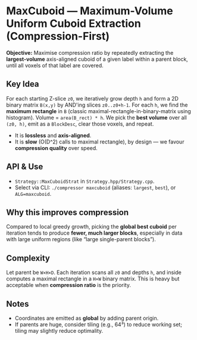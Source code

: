 
# MaxCuboid — Maximum-Volume Uniform Cuboid Extraction (Compression-First)

**Objective:** Maximise compression ratio by repeatedly extracting the **largest-volume** axis-aligned cuboid of a given label within a parent block, until all voxels of that label are covered.

## Key Idea

For each starting Z-slice `z0`, we iteratively grow depth `h` and form a 2D binary matrix `B(x,y)` by AND'ing slices `z0..z0+h-1`. For each `h`, we find the **maximum rectangle** in `B` (classic maximal-rectangle-in-binary-matrix using histogram). Volume = `area(B_rect) * h`. We pick the **best volume** over all `(z0, h)`, emit as a `BlockDesc`, clear those voxels, and repeat.

- It is **lossless** and **axis-aligned**.
- It is **slow** (O(D^2) calls to maximal rectangle), by design — we favour **compression quality** over speed.

## API & Use

- `Strategy::MaxCuboidStrat` in `Strategy.hpp/Strategy.cpp`.
- Select via CLI: `./compressor maxcuboid` (aliases: `largest`, `best`), or `ALG=maxcuboid`.

## Why this improves compression

Compared to local greedy growth, picking the **global best cuboid** per iteration tends to produce **fewer, much larger blocks**, especially in data with large uniform regions (like “large single-parent blocks”).

## Complexity

Let parent be `W×H×D`. Each iteration scans all `z0` and depths `h`, and inside computes a maximal rectangle in a `H×W` binary matrix. This is heavy but acceptable when **compression ratio** is the priority.

## Notes

- Coordinates are emitted as **global** by adding parent origin.
- If parents are huge, consider tiling (e.g., 64³) to reduce working set; tiling may slightly reduce optimality.
